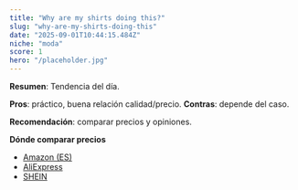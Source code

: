 ```yaml
---
title: "Why are my shirts doing this?"
slug: "why-are-my-shirts-doing-this"
date: "2025-09-01T10:44:15.484Z"
niche: "moda"
score: 1
hero: "/placeholder.jpg"
---
```


**Resumen**: Tendencia del día.

**Pros**: práctico, buena relación calidad/precio. **Contras**: depende del caso.

**Recomendación**: comparar precios y opiniones.

**Dónde comparar precios**
- [Amazon (ES)](https://www.amazon.es/s?k=Why+are+my+shirts+doing+this%3F&tag=teknovashop25-21)
- [AliExpress](https://www.aliexpress.com/wholesale?SearchText=Why+are+my+shirts+doing+this%3F)
- [SHEIN](https://www.shein.com/pdsearch?q=Why+are+my+shirts+doing+this%3F)
